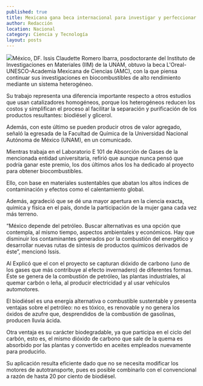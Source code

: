 ```yaml
---
published: true
title: Mexicana gana beca internacional para investigar y perfeccionar biocombustible
author: Redacción
location: Nacional
category: Ciencia y Tecnología
layout: posts
---
```


![](http://i.imgur.com/P65FAoym.jpg)México, DF. Issis Claudette Romero Ibarra, posdoctorante del Instituto de Investigaciones en Materiales (IIM) de la UNAM, obtuvo la beca L'Oreal-UNESCO-Academia Mexicana de Ciencias (AMC), con la que piensa continuar sus investigaciones en biocombustibles de alto rendimiento mediante un sistema heterogéneo.

Su trabajo representa una diferencia importante respecto a otros estudios que usan catalizadores homogéneos, porque los heterogéneos reducen los costos y simplifican el proceso al facilitar la separación y purificación de los productos resultantes: biodiésel y glicerol.

Además, con este último se pueden producir otros de valor agregado, señaló la egresada de la Facultad de Química de la Universidad Nacional Autónoma de México (UNAM), en un comunicado.

Mientras trabaja en el Laboratorio E 101 de Absorción de Gases de la mencionada entidad universitaria, refirió que aunque nunca pensó que podría ganar este premio, los dos últimos años los ha dedicado al proyecto para obtener biocombustibles.

Ello, con base en materiales sustentables que abatan los altos índices de contaminación y efectos como el calentamiento global.

Además, agradeció que se dé una mayor apertura en la ciencia exacta, química y física en el país, donde la participación de la mujer gana cada vez más terreno.

“México depende del petróleo. Buscar alternativas es una opción que contempla, al mismo tiempo, aspectos ambientales y económicos. Hay que disminuir los contaminantes generados por la combustión del energético y desarrollar nuevas rutas de síntesis de productos químicos derivados de éste”, mencionó Issis.

Al Explicó que el con el proyecto se capturan dióxido de carbono (uno de los gases que más contribuye al efecto invernadero) de diferentes formas. Éste se genera de la combustión de petróleo, las plantas industriales, al quemar carbón o leña, al producir electricidad y al usar vehículos automotores.

El biodiésel es una energía alternativa o combustible sustentable y presenta ventajas sobre el petróleo: no es tóxico, es renovable y no genera los óxidos de azufre que, desprendidos de la combustión de gasolinas, producen lluvia ácida.

Otra ventaja es su carácter biodegradable, ya que participa en el ciclo del carbón, esto es, el mismo dióxido de carbono que sale de la quema es absorbido por las plantas y convertido en aceites empleados nuevamente para producirlo.

Su aplicación resulta eficiente dado que no se necesita modificar los motores de autotransporte, pues es posible combinarlo con el convencional a razón de hasta 20 por ciento de biodiésel.
